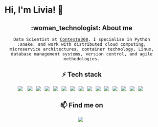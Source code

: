 # Hi, I'm Livia! 👋

<h2  align="center">:woman_technologist: About me</h2>
<p align="center">
  <samp>Data Scientist at <a href="https://contexta360.com/">Contexta360</a>. I specialise in Python :snake: and work with distributed cloud computing, microservice architectures, container technology, Linux, database management systems, version control, and agile methodologies.
  </samp>
</p>

<h2 align="center"> ⚡ Tech stack</h2>
<p align="center">
  <img src="https://img.shields.io/badge/Python-3776AB?style=for-the-badge&logo=python&logoColor=white" />&nbsp;&nbsp;&nbsp;
  <img src="https://img.shields.io/badge/JavaScript-F7DF1E?style=for-the-badge&logo=javascript&logoColor=black" />&nbsp;&nbsp;
  <img src="https://img.shields.io/badge/Node.js-43853D?style=for-the-badge&logo=node.js&logoColor=white" />&nbsp;&nbsp;
  <img src="https://img.shields.io/badge/HTML-E34F26?style=for-the-badge&logo=html5&logoColor=white" />&nbsp;&nbsp;
  <img src="https://img.shields.io/badge/CSS-1572B6?&style=for-the-badge&logo=css3&logoColor=white" />&nbsp;&nbsp;
  <img src="https://img.shields.io/badge/Bash-121011?style=for-the-badge&logo=gnu-bash&logoColor=white" />&nbsp;&nbsp;
  <img src="https://img.shields.io/badge/MongoDB-4EA94B?style=for-the-badge&logo=mongodb&logoColor=white" />&nbsp;&nbsp;
  <img src="https://img.shields.io/badge/-Docker-0db7ed?logo=docker&style=for-the-badge&logoColor=white" />&nbsp;&nbsp;
  <img src="https://img.shields.io/badge/AWS-232F3E?style=for-the-badge&logo=amazon-aws&logoColor=white" />&nbsp;&nbsp;
  <img src="https://img.shields.io/badge/Elasticsearch-a0c443?style=for-the-badge&logo=elasticsearch&logoColor=white" />&nbsp;&nbsp;
  <img src="https://img.shields.io/badge/-Linux-FCC624?logo=Linux&style=for-the-badge&logoColor=black" />&nbsp;&nbsp;
  <img src="https://img.shields.io/badge/-vim-019733?logo=Vim&style=for-the-badge&logoColor=white" />&nbsp;&nbsp;
  <img src="https://img.shields.io/badge/-Git-F05032?logo=Git&style=for-the-badge&logoColor=white" />&nbsp;&nbsp;
  <img src="https://img.shields.io/badge/Latex-008080?logo=LaTeX&style=for-the-badge&logoColor=white" />&nbsp;&nbsp;
  <img src="https://img.shields.io/badge/-Overleaf-47A141?logo=Overleaf&style=for-the-badge&logoColor=white" />&nbsp;&nbsp;
</p>

<h2  align="center">📫 Find me on</h2>
<p align="center">
   <a href="https://www.linkedin.com/in/liviakuhn/"><img src="https://img.shields.io/badge/LinkedIn-0077B5?style=for-the-badge&logo=linkedin&logoColor=white" /></a>&nbsp;&nbsp;
</p>

<!--

[![image](https://img.shields.io/badge/LinkedIn-0077B5?style=for-the-badge&logo=linkedin&logoColor=white)](https://www.linkedin.com/in/liviakuhn/)

[![image]()]()
[![image]()]()
[![image]()]()

Here are some ideas to get you started:

- 🔭 I’m currently working on ...
- 🌱 I’m currently learning ...
- 👯 I’m looking to collaborate on ...
- 🤔 I’m looking for help with ...
- 💬 Ask me about ...
- 📫 How to reach me: ...
- 😄 Pronouns: ...
- ⚡ Fun fact: ...
-->
